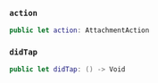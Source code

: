 
### `action`

``` swift
public let action: AttachmentAction
```

### `didTap`

``` swift
public let didTap: () -> Void
